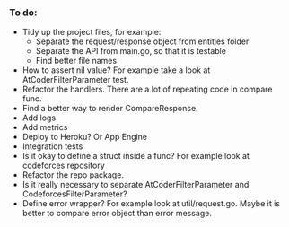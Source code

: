 ### To do:
- Tidy up the project files, for example:
	- Separate the request/response object from entities folder
	- Separate the API from main.go, so that it is testable
	- Find better file names
- How to assert nil value? For example take a look at AtCoderFilterParameter test.
- Refactor the handlers. There are a lot of repeating code in compare func.
- Find a better way to render CompareResponse.
- Add logs
- Add metrics
- Deploy to Heroku? Or App Engine
- Integration tests
- Is it okay to define a struct inside a func? For example look at codeforces repository
- Refactor the repo package.
- Is it really necessary to separate AtCoderFilterParameter and CodeforcesFilterParameter?
- Define error wrapper? For example look at util/request.go. Maybe it is better
to compare error object than error message.
